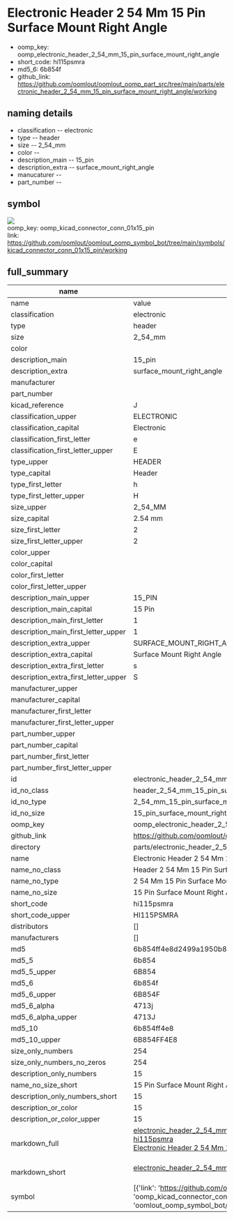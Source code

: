 # Electronic Header 2 54 Mm 15 Pin Surface Mount Right Angle

  
* oomp_key: oomp_electronic_header_2_54_mm_15_pin_surface_mount_right_angle 
* short_code: hi115psmra
* md5_6: 6b854f  
* github_link: https://github.com/oomlout/oomlout_oomp_part_src/tree/main/parts/electronic_header_2_54_mm_15_pin_surface_mount_right_angle/working  
## naming details
* classification -- electronic
* type -- header
* size -- 2_54_mm
* color -- 
* description_main -- 15_pin
* description_extra -- surface_mount_right_angle
* manucaturer -- 
* part_number -- 



## symbol

![](symbol/{index}}/working/working_600.png)  
oomp_key: oomp_kicad_connector_conn_01x15_pin  
link: https://github.com/oomlout/oomlout_oomp_symbol_bot/tree/main/symbols/kicad_connector_conn_01x15_pin/working  


## full_summary
| name | value | 
| --- | --- | 
| name | value | 
| classification | electronic | 
| type | header | 
| size | 2_54_mm | 
| color |  | 
| description_main | 15_pin | 
| description_extra | surface_mount_right_angle | 
| manufacturer |  | 
| part_number |  | 
| kicad_reference | J | 
| classification_upper | ELECTRONIC | 
| classification_capital | Electronic | 
| classification_first_letter | e | 
| classification_first_letter_upper | E | 
| type_upper | HEADER | 
| type_capital | Header | 
| type_first_letter | h | 
| type_first_letter_upper | H | 
| size_upper | 2_54_MM | 
| size_capital | 2.54 mm | 
| size_first_letter | 2 | 
| size_first_letter_upper | 2 | 
| color_upper |  | 
| color_capital |  | 
| color_first_letter |  | 
| color_first_letter_upper |  | 
| description_main_upper | 15_PIN | 
| description_main_capital | 15 Pin | 
| description_main_first_letter | 1 | 
| description_main_first_letter_upper | 1 | 
| description_extra_upper | SURFACE_MOUNT_RIGHT_ANGLE | 
| description_extra_capital | Surface Mount Right Angle | 
| description_extra_first_letter | s | 
| description_extra_first_letter_upper | S | 
| manufacturer_upper |  | 
| manufacturer_capital |  | 
| manufacturer_first_letter |  | 
| manufacturer_first_letter_upper |  | 
| part_number_upper |  | 
| part_number_capital |  | 
| part_number_first_letter |  | 
| part_number_first_letter_upper |  | 
| id | electronic_header_2_54_mm_15_pin_surface_mount_right_angle | 
| id_no_class | header_2_54_mm_15_pin_surface_mount_right_angle | 
| id_no_type | 2_54_mm_15_pin_surface_mount_right_angle | 
| id_no_size | 15_pin_surface_mount_right_angle | 
| oomp_key | oomp_electronic_header_2_54_mm_15_pin_surface_mount_right_angle | 
| github_link | https://github.com/oomlout/oomlout_oomp_part_src/tree/main/parts/electronic_header_2_54_mm_15_pin_surface_mount_right_angle/working | 
| directory | parts/electronic_header_2_54_mm_15_pin_surface_mount_right_angle | 
| name | Electronic Header 2 54 Mm 15 Pin Surface Mount Right Angle | 
| name_no_class | Header 2 54 Mm 15 Pin Surface Mount Right Angle | 
| name_no_type | 2 54 Mm 15 Pin Surface Mount Right Angle | 
| name_no_size | 15 Pin Surface Mount Right Angle | 
| short_code | hi115psmra | 
| short_code_upper | HI115PSMRA | 
| distributors | [] | 
| manufacturers | [] | 
| md5 | 6b854ff4e8d2499a1950b8626d4760a6 | 
| md5_5 | 6b854 | 
| md5_5_upper | 6B854 | 
| md5_6 | 6b854f | 
| md5_6_upper | 6B854F | 
| md5_6_alpha | 4713j | 
| md5_6_alpha_upper | 4713J | 
| md5_10 | 6b854ff4e8 | 
| md5_10_upper | 6B854FF4E8 | 
| size_only_numbers | 254 | 
| size_only_numbers_no_zeros | 254 | 
| description_only_numbers | 15 | 
| name_no_size_short | 15 Pin Surface Mount Right Angle | 
| description_only_numbers_short | 15 | 
| description_or_color | 15 | 
| description_or_color_upper | 15 | 
| markdown_full | [electronic_header_2_54_mm_15_pin_surface_mount_right_angle](https://github.com/oomlout/oomlout_oomp_part_src/tree/main/parts/electronic_header_2_54_mm_15_pin_surface_mount_right_angle/working)<br>[hi115psmra](https://github.com/oomlout/oomlout_oomp_part_src/tree/main/parts/electronic_header_2_54_mm_15_pin_surface_mount_right_angle/working)<br>[Electronic Header 2 54 Mm 15 Pin Surface Mount Right Angle](https://github.com/oomlout/oomlout_oomp_part_src/tree/main/parts/electronic_header_2_54_mm_15_pin_surface_mount_right_angle/working)<br><br> | 
| markdown_short | [electronic_header_2_54_mm_15_pin_surface_mount_right_angle](https://github.com/oomlout/oomlout_oomp_part_src/tree/main/parts/electronic_header_2_54_mm_15_pin_surface_mount_right_angle/working)<br><br> | 
| symbol | [{'link': 'https://github.com/oomlout/oomlout_oomp_symbol_bot/tree/main/symbols/kicad_connector_conn_01x15_pin', 'oomp_key': 'oomp_kicad_connector_conn_01x15_pin', 'directory': 'oomlout_oomp_symbol_bot/symbols/kicad_connector_conn_01x15_pin//working/working.kicad_sym', 'index': 0}] | 
